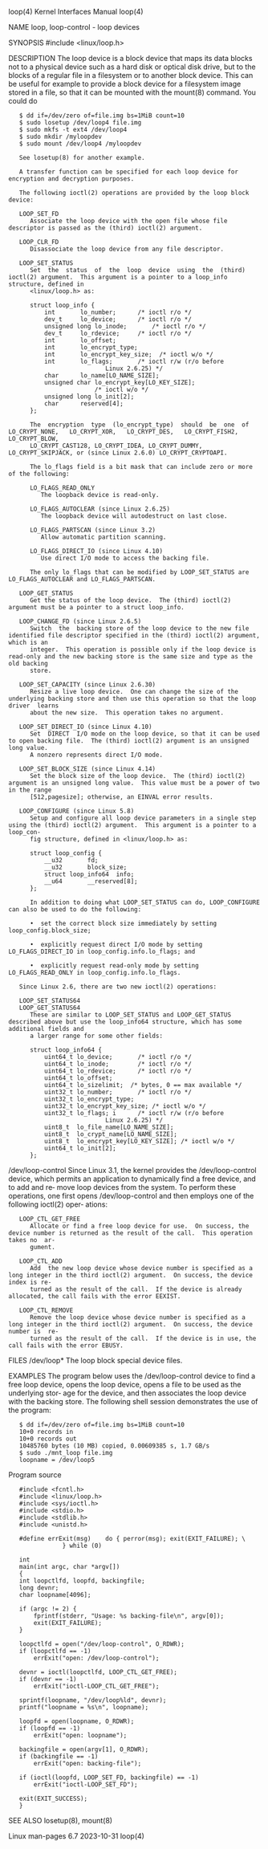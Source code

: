 loop(4)								   Kernel Interfaces Manual							       loop(4)

NAME
       loop, loop-control - loop devices

SYNOPSIS
       #include <linux/loop.h>

DESCRIPTION
       The  loop device is a block device that maps its data blocks not to a physical device such as a hard disk or optical disk drive, but to the blocks of a
       regular file in a filesystem or to another block device.	 This can be useful for example to provide a block device for a filesystem image stored	 in  a
       file, so that it can be mounted with the mount(8) command.  You could do

	   $ dd if=/dev/zero of=file.img bs=1MiB count=10
	   $ sudo losetup /dev/loop4 file.img
	   $ sudo mkfs -t ext4 /dev/loop4
	   $ sudo mkdir /myloopdev
	   $ sudo mount /dev/loop4 /myloopdev

       See losetup(8) for another example.

       A transfer function can be specified for each loop device for encryption and decryption purposes.

       The following ioctl(2) operations are provided by the loop block device:

       LOOP_SET_FD
	      Associate the loop device with the open file whose file descriptor is passed as the (third) ioctl(2) argument.

       LOOP_CLR_FD
	      Disassociate the loop device from any file descriptor.

       LOOP_SET_STATUS
	      Set  the	status	of  the	 loop  device  using  the  (third) ioctl(2) argument.  This argument is a pointer to a loop_info structure, defined in
	      <linux/loop.h> as:

		  struct loop_info {
		      int	    lo_number;	    /* ioctl r/o */
		      dev_t	    lo_device;	    /* ioctl r/o */
		      unsigned long lo_inode;	    /* ioctl r/o */
		      dev_t	    lo_rdevice;	    /* ioctl r/o */
		      int	    lo_offset;
		      int	    lo_encrypt_type;
		      int	    lo_encrypt_key_size;  /* ioctl w/o */
		      int	    lo_flags;	    /* ioctl r/w (r/o before
						       Linux 2.6.25) */
		      char	    lo_name[LO_NAME_SIZE];
		      unsigned char lo_encrypt_key[LO_KEY_SIZE];
						    /* ioctl w/o */
		      unsigned long lo_init[2];
		      char	    reserved[4];
		  };

	      The  encryption  type  (lo_encrypt_type)	should	be  one	 of  LO_CRYPT_NONE,   LO_CRYPT_XOR,   LO_CRYPT_DES,   LO_CRYPT_FISH2,	LO_CRYPT_BLOW,
	      LO_CRYPT_CAST128, LO_CRYPT_IDEA, LO_CRYPT_DUMMY, LO_CRYPT_SKIPJACK, or (since Linux 2.6.0) LO_CRYPT_CRYPTOAPI.

	      The lo_flags field is a bit mask that can include zero or more of the following:

	      LO_FLAGS_READ_ONLY
		     The loopback device is read-only.

	      LO_FLAGS_AUTOCLEAR (since Linux 2.6.25)
		     The loopback device will autodestruct on last close.

	      LO_FLAGS_PARTSCAN (since Linux 3.2)
		     Allow automatic partition scanning.

	      LO_FLAGS_DIRECT_IO (since Linux 4.10)
		     Use direct I/O mode to access the backing file.

	      The only lo_flags that can be modified by LOOP_SET_STATUS are LO_FLAGS_AUTOCLEAR and LO_FLAGS_PARTSCAN.

       LOOP_GET_STATUS
	      Get the status of the loop device.  The (third) ioctl(2) argument must be a pointer to a struct loop_info.

       LOOP_CHANGE_FD (since Linux 2.6.5)
	      Switch  the  backing store of the loop device to the new file identified file descriptor specified in the (third) ioctl(2) argument, which is an
	      integer.	This operation is possible only if the loop device is read-only and the new backing store is the same size and type as the old backing
	      store.

       LOOP_SET_CAPACITY (since Linux 2.6.30)
	      Resize a live loop device.  One can change the size of the underlying backing store and then use this operation so that the loop	driver	learns
	      about the new size.  This operation takes no argument.

       LOOP_SET_DIRECT_IO (since Linux 4.10)
	      Set  DIRECT  I/O mode on the loop device, so that it can be used to open backing file.  The (third) ioctl(2) argument is an unsigned long value.
	      A nonzero represents direct I/O mode.

       LOOP_SET_BLOCK_SIZE (since Linux 4.14)
	      Set the block size of the loop device.  The (third) ioctl(2) argument is an unsigned long value.	This value must be a power of two in the range
	      [512,pagesize]; otherwise, an EINVAL error results.

       LOOP_CONFIGURE (since Linux 5.8)
	      Setup and configure all loop device parameters in a single step using the (third) ioctl(2) argument.  This argument is a pointer to a  loop_con‐
	      fig structure, defined in <linux/loop.h> as:

		  struct loop_config {
		      __u32		  fd;
		      __u32		  block_size;
		      struct loop_info64  info;
		      __u64		  __reserved[8];
		  };

	      In addition to doing what LOOP_SET_STATUS can do, LOOP_CONFIGURE can also be used to do the following:

	      •	 set the correct block size immediately by setting loop_config.block_size;

	      •	 explicitly request direct I/O mode by setting LO_FLAGS_DIRECT_IO in loop_config.info.lo_flags; and

	      •	 explicitly request read-only mode by setting LO_FLAGS_READ_ONLY in loop_config.info.lo_flags.

       Since Linux 2.6, there are two new ioctl(2) operations:

       LOOP_SET_STATUS64
       LOOP_GET_STATUS64
	      These are similar to LOOP_SET_STATUS and LOOP_GET_STATUS described above but use the loop_info64 structure, which has some additional fields and
	      a larger range for some other fields:

		  struct loop_info64 {
		      uint64_t lo_device;	    /* ioctl r/o */
		      uint64_t lo_inode;	    /* ioctl r/o */
		      uint64_t lo_rdevice;	    /* ioctl r/o */
		      uint64_t lo_offset;
		      uint64_t lo_sizelimit;  /* bytes, 0 == max available */
		      uint32_t lo_number;	    /* ioctl r/o */
		      uint32_t lo_encrypt_type;
		      uint32_t lo_encrypt_key_size; /* ioctl w/o */
		      uint32_t lo_flags; i	    /* ioctl r/w (r/o before
						       Linux 2.6.25) */
		      uint8_t  lo_file_name[LO_NAME_SIZE];
		      uint8_t  lo_crypt_name[LO_NAME_SIZE];
		      uint8_t  lo_encrypt_key[LO_KEY_SIZE]; /* ioctl w/o */
		      uint64_t lo_init[2];
		  };

   /dev/loop-control
       Since  Linux  3.1, the kernel provides the /dev/loop-control device, which permits an application to dynamically find a free device, and to add and re‐
       move loop devices from the system.  To perform these operations, one first opens /dev/loop-control and then employs one of the following ioctl(2) oper‐
       ations:

       LOOP_CTL_GET_FREE
	      Allocate or find a free loop device for use.  On success, the device number is returned as the result of the call.  This operation takes no  ar‐
	      gument.

       LOOP_CTL_ADD
	      Add  the new loop device whose device number is specified as a long integer in the third ioctl(2) argument.  On success, the device index is re‐
	      turned as the result of the call.	 If the device is already allocated, the call fails with the error EEXIST.

       LOOP_CTL_REMOVE
	      Remove the loop device whose device number is specified as a long integer in the third ioctl(2) argument.	 On success, the device number is  re‐
	      turned as the result of the call.	 If the device is in use, the call fails with the error EBUSY.

FILES
       /dev/loop*
	      The loop block special device files.

EXAMPLES
       The  program below uses the /dev/loop-control device to find a free loop device, opens the loop device, opens a file to be used as the underlying stor‐
       age for the device, and then associates the loop device with the backing store.	The following shell session demonstrates the use of the program:

	   $ dd if=/dev/zero of=file.img bs=1MiB count=10
	   10+0 records in
	   10+0 records out
	   10485760 bytes (10 MB) copied, 0.00609385 s, 1.7 GB/s
	   $ sudo ./mnt_loop file.img
	   loopname = /dev/loop5

   Program source

       #include <fcntl.h>
       #include <linux/loop.h>
       #include <sys/ioctl.h>
       #include <stdio.h>
       #include <stdlib.h>
       #include <unistd.h>

       #define errExit(msg)    do { perror(msg); exit(EXIT_FAILURE); \
			       } while (0)

       int
       main(int argc, char *argv[])
       {
	   int loopctlfd, loopfd, backingfile;
	   long devnr;
	   char loopname[4096];

	   if (argc != 2) {
	       fprintf(stderr, "Usage: %s backing-file\n", argv[0]);
	       exit(EXIT_FAILURE);
	   }

	   loopctlfd = open("/dev/loop-control", O_RDWR);
	   if (loopctlfd == -1)
	       errExit("open: /dev/loop-control");

	   devnr = ioctl(loopctlfd, LOOP_CTL_GET_FREE);
	   if (devnr == -1)
	       errExit("ioctl-LOOP_CTL_GET_FREE");

	   sprintf(loopname, "/dev/loop%ld", devnr);
	   printf("loopname = %s\n", loopname);

	   loopfd = open(loopname, O_RDWR);
	   if (loopfd == -1)
	       errExit("open: loopname");

	   backingfile = open(argv[1], O_RDWR);
	   if (backingfile == -1)
	       errExit("open: backing-file");

	   if (ioctl(loopfd, LOOP_SET_FD, backingfile) == -1)
	       errExit("ioctl-LOOP_SET_FD");

	   exit(EXIT_SUCCESS);
       }

SEE ALSO
       losetup(8), mount(8)

Linux man-pages 6.7							  2023-10-31								       loop(4)
